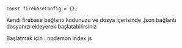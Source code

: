 `const firebaseConfig = {};`

Kendi firebase bağlantı kodunuzu ve dosya içerisinde .json bağlantı dosyanızı ekleyerek başlatabilirsiniz

Başlatmak için : nodemon index.js

